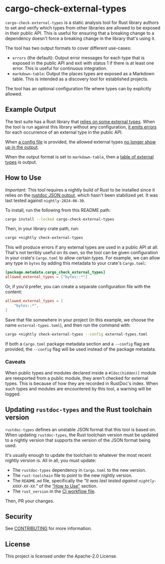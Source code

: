 cargo-check-external-types
==========================

`cargo-check-external-types` is a static analysis tool for Rust library authors
to set and verify which types from other libraries are allowed to be exposed in
their public API. This is useful for ensuring that a breaking change to a
dependency doesn't force a breaking change in the library that's using it.

The tool has two output formats to cover different use-cases:

- `errors` (the default): Output error messages for each type that is exposed in
  the public API and exit with status 1 if there is at least one error. This is
  useful for continuous integration.
- `markdown-table`: Output the places types are exposed as a Markdown table.
  This is intended as a discovery tool for established projects.

The tool has an optional configuration file where types can by explicitly
allowed.

Example Output
--------------

The test suite has a Rust library that [relies on some external
types](test-workspace/test-crate/src/lib.rs). When the tool is run against this
library without any configuration, [it emits
errors](tests/default-config-expected-output.md) for each occurrence of an
external type in the public API.

When [a config file](tests/allow-some-types.toml) is provided, the allowed
external types [no longer show up in the
output](tests/allow-some-types-expected-output.md).

When the output format is set to `markdown-table`, then a [table of external
types](tests/output-format-markdown-table-expected-output.md) is output.

How to Use
----------

_Important:_ This tool requires a nightly build of Rust to be installed since it
relies on the [rustdoc JSON
output](https://github.com/rust-lang/rust/issues/76578), which hasn't been
stabilized yet. It was last tested against `nightly-2024-06-30`.

To install, run the following from this README path:

```bash
cargo install --locked cargo-check-external-types
```

Then, in your library crate path, run:
```bash
cargo +nightly check-external-types
```

This will produce errors if any external types are used in a public API at all.
That's not terribly useful on its own, so the tool can be given configuration in
your crate's `Cargo.toml` to allow certain types. For example, we can allow any
type in `bytes` by adding this metadata to your crate's `Cargo.toml`:

```toml
[package.metadata.cargo_check_external_types]
allowed_external_types = ["bytes::*"]
```

Or, if you'd prefer, you can create a separate configuration file with the content:

```toml
allowed_external_types = [
    "bytes::*",
]
```

Save that file somewhere in your project (in this example, we choose the name
`external-types.toml`), and then run the command with:

```bash
cargo +nightly check-external-types --config external-types.toml
```

If both a `Cargo.toml` package metadata section and a `--config` flag are
provided, the `--config` flag will be used instead of the package metadata.

### Caveats

When public types and modules declared inside a `#[doc(hidden)]` module are
reexported from a public module, they aren't checked for external types. This is
because of how they are recorded in RustDoc's index. When such types and modules
are encountered by this tool, a warning will be logged.

## Updating `rustdoc-types` and the Rust toolchain version

`rustdoc-types` defines an unstable JSON format that this tool is based on. When
updating `rustdoc-types`, the Rust toolchain version must be updated to a
nightly version that supports the version of the JSON format being used.

It's usually enough to update the toolchain to whatever the most recent nightly
version is. All in all, you must update:

- The `rustdoc-types` dependency in `Cargo.toml` to the new version.
- The `rust-toolchain` file to point to the new nightly version.
- The `README.md` file, specifically the *"It was last tested against `nightly-XXXX-XX-XX`."* of the ["How to Use"](#how-to-use) section.
- The `rust_version` in the [CI workflow file](.github/workflows/ci.yml). 

Then, PR your changes.

## Security

See [CONTRIBUTING](CONTRIBUTING.md#security-issue-notifications) for more information.

## License

This project is licensed under the Apache-2.0 License.
